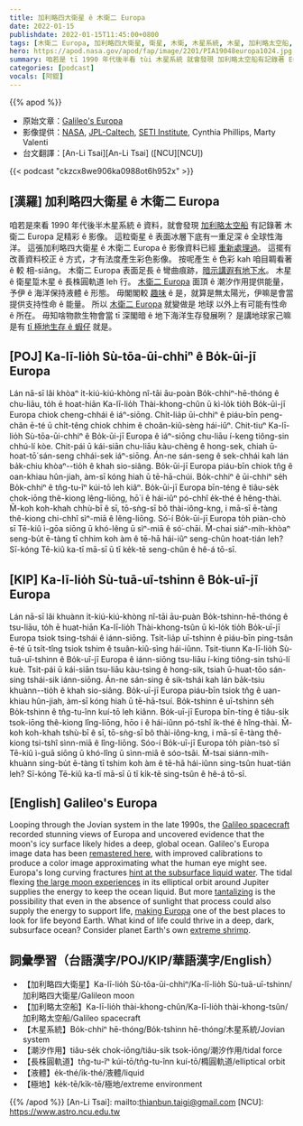 ```yaml
---
title: 加利略四大衛星 ê 木衛二 Europa
date: 2022-01-15
publishdate: 2022-01-15T11:45:00+0800
tags: [木衛二 Europa, 加利略四大衛星, 衛星, 木衛, 木星系統, 木星, 加利略太空船, 潮汐力, 長株圓, 長株圓軌道, 潮汐作用]
hero: https://apod.nasa.gov/apod/fap/image/2201/PIA19048europa1024.jpg
summary: 咱若是 tī 1990 年代後半看 tùi 木星系統 就會發現 加利略太空船有記錄著 Europa 衛星足精彩 ê 影像。
categories: [podcast]
vocals: [阿錕]
---
```


{{% apod %}}

- 原始文章：[Galileo's Europa](https://apod.nasa.gov/apod/ap220115.html)
- 影像提供：[NASA](https://www.nasa.gov/), [JPL-Caltech](http://www.jpl.nasa.gov/), [SETI Institute](http://www.seti.org), Cynthia Phillips, Marty Valenti
- 台文翻譯：[An-Li Tsai][An-Li Tsai] ([NCU][NCU])

{{< podcast "ckzcx8we906ka0988ot6h952x" >}}

## [漢羅] 加利略四大衛星 ê 木衛二 Europa
咱若是來看 1990 年代後半木星系統 ê 資料，就會發現 [加利略太空船][Galileo spacecraft] 有記錄著 木衛二 Europa 足精彩 ê 影像。
這粒衛星 ê 表面冰層下底有一重足深 ê 全球性海洋。
這張加利略四大衛星 ê 木衛二 Europa ê 影像資料已經 [重新處理過][remastered here]。
這擺有改善資料校正 ê 方式，才有法度產生彩色影像。
按呢產生 ê 色彩 kah 咱目睭看著 ê 較 相-siâng。
木衛二 Europa 表面足長 ê 彎曲痕跡，[暗示講遐有地下水][hint at the subsurface liquid water]。
木星 ê 衛星踅木星 ê 長株圓軌道 leh 行。
[木衛二 Europa][the large moon experiences] 面頂 ê 潮汐作用提供能量，予伊 ê 海洋保持液體 ê 形態。
毋閣閣較 [趣味][tantalizing] ê 是，就算是無太陽光，伊嘛是會當提供支持性命 ê 能量。
所以 [木衛二 Europa][making Europa] 就變做是 地球 以外上有可能有性命 ê 所在。
毋知啥物款生物會當 tī 深閣暗 ê 地下海洋生存發展咧？
是講地球家己嘛是有 [tī 極地生存 ê 蝦仔][extreme shrimp] 就是。

## [POJ] Ka-lī-lio̍h Sù-tōa-ūi-chhiⁿ ê Bo̍k-ūi-jī Europa
Lán nā-sī lâi khòaⁿ i̍t-kiú-kiú-khòng nî-tāi āu-poàn Bo̍k-chhiⁿ-hē-thóng ê chu-liāu, to̍h ē hoat-hiān Ka-lī-lio̍h Thài-khong-chûn ū kì-lo̍k tio̍h Bo̍k-ūi-jī Europa chiok cheng-chhái ê iáⁿ-siōng.
Chi̍t-lia̍p ūi-chhiⁿ ê piáu-bīn peng-chân ē-té ū chi̍t-têng chiok chhim ê choân-kiû-sèng hái-iûⁿ.
Chit-tiuⁿ Ka-lī-lio̍h Sù-tōa-ūi-chhiⁿ ê Bo̍k-ūi-jī Europa ê iáⁿ-siōng chu-liāu í-keng tiông-sin chhú-lí kòe.
Chit-pái ū kái-siān chu-liāu kàu-chèng ê hong-sek, chiah ū-hoat-tō͘ sán-seng chhái-sek iáⁿ-siōng.
Án-ne sán-seng ê sek-chhái kah lán ba̍k-chiu khòaⁿ--tio̍h ê khah sio-siâng.
Bo̍k-ūi-jī Europa piáu-bīn chiok tn̂g ê oan-khiau hûn-jiah, àm-sī kóng hiah ū tē-hā-chúi.
Bo̍k-chhiⁿ ê ūi-chhiⁿ se̍h Bo̍k-chhiⁿ ê tn̂g-tu-îⁿ kúi-tō leh kiâⁿ.
Bo̍k-ūi-jī Europa bīn-téng ê tiâu-se̍k chok-iōng thê-kiong lêng-liōng, hō͘ i ê hái-iûⁿ pó-chhî e̍k-thé ê hêng-thài.
M̄-koh koh-khah chhù-bī ê sī, tō-sǹg-sī bô thài-iông-kng, i mā-sī ē-tàng thê-kiong chi-chhî sìⁿ-miā ê lêng-liōng.
Só͘-í Bo̍k-ūi-jī Europa to̍h piàn-chò sī Tē-kiû ì-gōa siōng ū khó-lêng ū sìⁿ-miā ê só͘-chāi.
M̄-chai siáⁿ-mih-khòaⁿ seng-bu̍t ē-tàng tī chhim koh àm ê tē-hā hái-iûⁿ seng-chûn hoat-tián leh?
Sī-kóng Tē-kiû ka-tī mā-sī ū tī ke̍k-tē seng-chûn ê hê-á tō-sī.

## [KIP] Ka-lī-lio̍h Sù-tuā-uī-tshinn ê Bo̍k-uī-jī Europa
Lán nā-sī lâi khuànn i̍t-kiú-kiú-khòng nî-tāi āu-puàn Bo̍k-tshinn-hē-thóng ê tsu-liāu, to̍h ē huat-hiān Ka-lī-lio̍h Thài-khong-tsûn ū kì-lo̍k tio̍h Bo̍k-uī-jī Europa tsiok tsing-tshái ê iánn-siōng.
Tsi̍t-lia̍p uī-tshinn ê piáu-bīn ping-tsân ē-té ū tsi̍t-tîng tsiok tshim ê tsuân-kiû-sìng hái-iûnn.
Tsit-tiunn Ka-lī-lio̍h Sù-tuā-uī-tshinn ê Bo̍k-uī-jī Europa ê iánn-siōng tsu-liāu í-king tiông-sin tshú-lí kuè.
Tsit-pái ū kái-siān tsu-liāu kàu-tsìng ê hong-sik, tsiah ū-huat-tōo sán-sing tshái-sik iánn-siōng.
Án-ne sán-sing ê sik-tshái kah lán ba̍k-tsiu khuànn--tio̍h ê khah sio-siâng.
Bo̍k-uī-jī Europa piáu-bīn tsiok tn̂g ê uan-khiau hûn-jiah, àm-sī kóng hiah ū tē-hā-tsuí.
Bo̍k-tshinn ê uī-tshinn se̍h Bo̍k-tshinn ê tn̂g-tu-înn kuí-tō leh kiânn.
Bo̍k-uī-jī Europa bīn-tíng ê tiâu-si̍k tsok-iōng thê-kiong lîng-liōng, hōo i ê hái-iûnn pó-tshî i̍k-thé ê hîng-thài.
M̄-koh koh-khah tshù-bī ê sī, tō-sǹg-sī bô thài-iông-kng, i mā-sī ē-tàng thê-kiong tsi-tshî sìnn-miā ê lîng-liōng.
Sóo-í Bo̍k-uī-jī Europa to̍h piàn-tsò sī Tē-kiû ì-guā siōng ū khó-lîng ū sìnn-miā ê sóo-tsāi.
M̄-tsai siánn-mih-khuànn sing-bu̍t ē-tàng tī tshim koh àm ê tē-hā hái-iûnn sing-tsûn huat-tián leh?
Sī-kóng Tē-kiû ka-tī mā-sī ū tī ki̍k-tē sing-tsûn ê hê-á tō-sī.

## [English] Galileo's Europa
Looping through the Jovian system in the late 1990s, the [Galileo spacecraft][Galileo spacecraft] recorded stunning views of Europa and uncovered evidence that the moon's icy surface likely hides a deep, global ocean.
Galileo's Europa image data has been [remastered here][remastered here], with improved calibrations to produce a color image approximating what the human eye might see.
Europa's long curving fractures [hint at the subsurface liquid water][hint at the subsurface liquid water].
The tidal flexing [the large moon experiences][the large moon experiences] in its elliptical orbit around Jupiter supplies the energy to keep the ocean liquid.
But more [tantalizing][tantalizing] is the possibility that even in the absence of sunlight that process could also supply the energy to support life, [making Europa][making Europa] one of the best places to look for life beyond Earth.
What kind of life could thrive in a deep, dark, subsurface ocean?
Consider planet Earth's own [extreme shrimp][extreme shrimp].

## 詞彙學習（台語漢字/POJ/KIP/華語漢字/English）
- 【加利略四大衛星】Ka-lī-lio̍h Sù-tōa-ūi-chhiⁿ/Ka-lī-lio̍h Sù-tuā-uī-tshinn/加利略四大衛星/Galileon moon
- 【加利略太空船】Ka-lī-lio̍h thài-khong-chûn/Ka-lī-lio̍h thài-khong-tsûn/加利略太空船/Galileo spacecraft
- 【木星系統】Bo̍k-chhiⁿ hē-thóng/Bo̍k-tshinn hē-thóng/木星系統/Jovian system
- 【潮汐作用】tiâu-se̍k chok-iōng/tiâu-si̍k tsok-iōng/潮汐作用/tidal force
- 【長株圓軌道】tn̂g-tu-îⁿ kúi-tō/tn̂g-tu-înn kuí-tō/橢圓軌道/elliptical orbit
- 【液體】e̍k-thé/i̍k-thé/液體/liquid
- 【極地】ke̍k-tē/ki̍k-tē/極地/extreme environment

{{% /apod %}}
[An-Li Tsai]: mailto:thianbun.taigi@gmail.com
[NCU]: https://www.astro.ncu.edu.tw

[copyright]: https://apod.nasa.gov/apod/fap/lib/about_apod.html#srapply

[Galileo spacecraft]:https://solarsystem.nasa.gov/galileo/
[remastered here]:https://photojournal.jpl.nasa.gov/catalog/?IDNumber=PIA19048
[hint at the subsurface liquid water]:https://www.nasa.gov/feature/goddard/2019/nasa-scientists-confirm-water-vapor-on-europa
[the large moon experiences]:https://apod.nasa.gov/apod/ap160401.html
[tantalizing]:https://apod.nasa.gov/apod/ap140919.html
[making Europa]:https://europa.nasa.gov/
[extreme shrimp]:https://www.nasa.gov/jpl/extreme-shrimp-may-hold-clues-to-alien-life/
